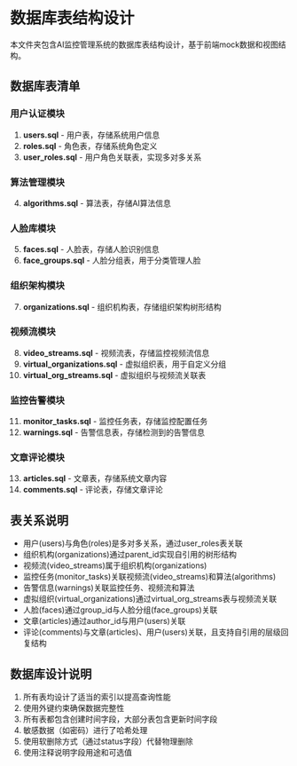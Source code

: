 # 数据库表结构设计

本文件夹包含AI监控管理系统的数据库表结构设计，基于前端mock数据和视图结构。

## 数据库表清单

### 用户认证模块

1. **users.sql** - 用户表，存储系统用户信息
2. **roles.sql** - 角色表，存储系统角色定义
3. **user_roles.sql** - 用户角色关联表，实现多对多关系

### 算法管理模块

4. **algorithms.sql** - 算法表，存储AI算法信息

### 人脸库模块

5. **faces.sql** - 人脸表，存储人脸识别信息
6. **face_groups.sql** - 人脸分组表，用于分类管理人脸

### 组织架构模块

7. **organizations.sql** - 组织机构表，存储组织架构树形结构

### 视频流模块

8. **video_streams.sql** - 视频流表，存储监控视频流信息
9. **virtual_organizations.sql** - 虚拟组织表，用于自定义分组
10. **virtual_org_streams.sql** - 虚拟组织与视频流关联表

### 监控告警模块

11. **monitor_tasks.sql** - 监控任务表，存储监控配置任务
12. **warnings.sql** - 告警信息表，存储检测到的告警信息

### 文章评论模块

13. **articles.sql** - 文章表，存储系统文章内容
14. **comments.sql** - 评论表，存储文章评论

## 表关系说明

- 用户(users)与角色(roles)是多对多关系，通过user_roles表关联
- 组织机构(organizations)通过parent_id实现自引用的树形结构
- 视频流(video_streams)属于组织机构(organizations)
- 监控任务(monitor_tasks)关联视频流(video_streams)和算法(algorithms)
- 告警信息(warnings)关联监控任务、视频流和算法
- 虚拟组织(virtual_organizations)通过virtual_org_streams表与视频流关联
- 人脸(faces)通过group_id与人脸分组(face_groups)关联
- 文章(articles)通过author_id与用户(users)关联
- 评论(comments)与文章(articles)、用户(users)关联，且支持自引用的层级回复结构

## 数据库设计说明

1. 所有表均设计了适当的索引以提高查询性能
2. 使用外键约束确保数据完整性
3. 所有表都包含创建时间字段，大部分表包含更新时间字段
4. 敏感数据（如密码）进行了哈希处理
5. 使用软删除方式（通过status字段）代替物理删除
6. 使用注释说明字段用途和可选值
